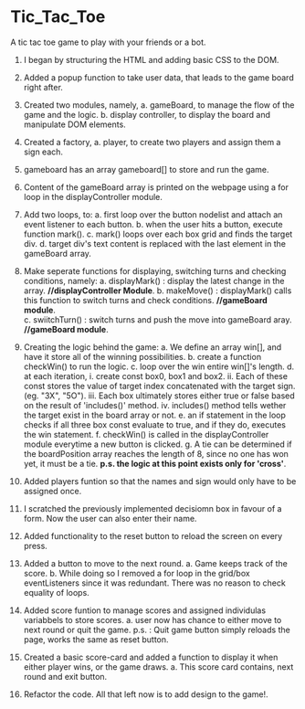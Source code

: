 # Tic_Tac_Toe

A tic tac toe game to play with your friends or a bot.

1. I began by structuring the HTML and adding basic CSS to the DOM.
2. Added a popup function to take user data, that leads to the game board right after.
3. Created two modules, namely,
   a. gameBoard, to manage the flow of the game and the logic.
   b. display controller, to display the board and manipulate DOM elements.
4. Created a factory,
   a. player, to create two players and assign them a sign each.
5. gameboard has an array gameboard[] to store and run the game.

6. Content of the gameBoard array is printed on the webpage using a for loop in the displayController module.
7. Add two loops, to:
   a. first loop over the button nodelist and attach an event listener to each button.
   b. when the user hits a button, execute function mark().
   c. mark() loops over each box grid and finds the target div.
   d. target div's text content is replaced with the last element in the gameBoard array.

8. Make seperate functions for displaying, switching turns and checking conditions, namely:
   a. displayMark() : display the latest change in the array. **//displayController Module**.
   b. makeMove() : displayMark() calls this function to switch turns and check conditions. **//gameBoard module**.  
   c. swiitchTurn() : switch turns and push the move into gameBoard aray. **//gameBoard module**.

9. Creating the logic behind the game:
   a. We define an array win[], and have it store all of the winning possibilities.
   b. create a function checkWin() to run the logic.
   c. loop over the win entire win[]'s length.
   d. at each iteration,
      i. create const box0, box1 and box2.
      ii. Each of these const stores the value of target index concatenated with the target sign. (eg. "3X", "5O").
      iii. Each box ultimately stores either true or false based on the result of 'includes()' method.
      iv. includes() method tells wether the target exist in the board array or not.
   e. an if statement in the loop checks if all three box const evaluate to true, and if they do, executes the win statement.
   f. checkWin() is called in the displayController module everytime a new button is clicked.
   g. A tie can be determined if the boardPosition array reaches the length of 8, since no one has won yet, it must be a tie.
   **p.s. the logic at this point exists only for 'cross'**.

10. Added players funtion so that the names and sign would only have to be assigned once. 
11. I scratched the previously implemented decisiomn box in favour of a form. Now the user can also enter their name. 
12. Added functionality to the reset button to reload the screen on every press. 

13. Added a button to move to the next round. 
    a. Game keeps track of the score. 
    b. While doing so I removed a for loop in the grid/box eventListeners since it was redundant. 
      There was no reason to check equality of loops. 
14. Added score funtion to manage scores and assigned individulas variabbels to store scores. 
    a. user now has chance to either move to next round or quit the game. 
    p.s. : Quit game button simply reloads the page, works the same as reset button. 

15. Created a basic score-card and added a function to  display it when either player wins, or the game draws. 
   a. This score card contains, next round and exit button. 

16. Refactor the code. All that left now is to add design to the game!.


